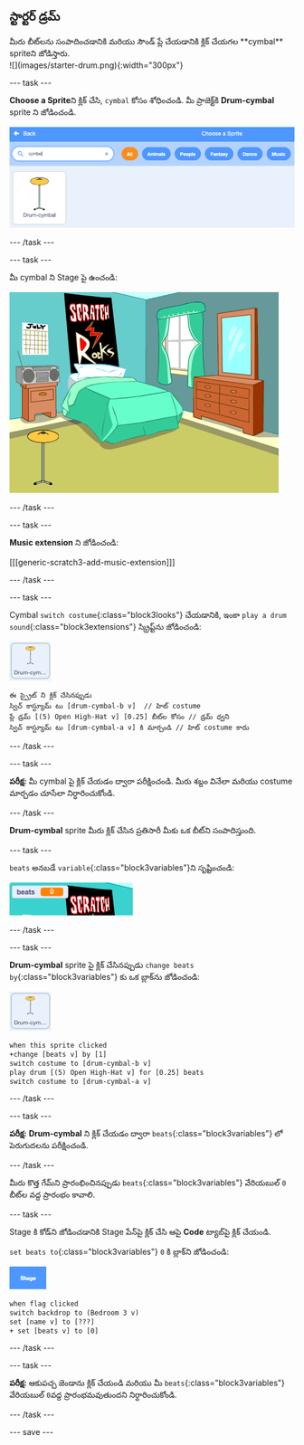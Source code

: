 ## స్టార్టర్ డ్రమ్

<div style="display: flex; flex-wrap: wrap">
<div style="flex-basis: 200px; flex-grow: 1; margin-right: 15px;">
మీరు బీట్‌లను సంపాదించడానికి మరియు సౌండ్ ప్లే చేయడానికి క్లిక్ చేయగల **cymbal** spriteని జోడిస్తారు.
</div>
<div>
![](images/starter-drum.png){:width="300px"}
</div>
</div>

--- task ---

**Choose a Sprite**ని క్లిక్ చేసి, `cymbal` కోసం శోధించండి. మీ ప్రాజెక్ట్‌కి **Drum-cymbal** sprite ని జోడించండి.

![](images/cymbal-gallery.png)

--- /task ---

--- task ---

మీ cymbal ని Stage పై ఉంచండి:

![](images/cymbal-stage.png)

--- /task ---

--- task ---

**Music extension** ని జోడించండి:

[[[generic-scratch3-add-music-extension]]]

--- /task ---

--- task ---

Cymbal `switch costume`{:class="block3looks"} చేయడానికి, ఇంకా `play a drum sound`{:class="block3extensions"} స్క్రిప్ట్‌ను జోడించండి:

![](images/cymbal-icon.png)

```blocks3
ఈ స్ప్రైట్ ని క్లిక్ చేసినప్పుడు
స్విచ్ కాస్ట్యూమ్‌ టు [drum-cymbal-b v]  // హిట్ costume
ప్లే డ్రమ్ [(5) Open High-Hat v] [0.25] బీట్‌ల కోసం // డ్రమ్ ధ్వని
స్విచ్ కాస్ట్యూమ్‌ టు [drum-cymbal-a v] కి మార్చండి // హిట్ costume కాదు
```

--- /task ---

--- task ---

**పరీక్ష:** మీ cymbal పై క్లిక్ చేయడం ద్వారా పరీక్షించండి. మీరు శబ్దం వినేలా మరియు costume మార్చడం చూసేలా నిర్ధారించుకోండి.

--- /task ---

**Drum-cymbal** sprite మీరు క్లిక్ చేసిన ప్రతిసారీ మీకు ఒక బీట్‌ని సంపాదిస్తుంది.

--- task ---

`beats` అనబడే `variable`{:class="block3variables"}ని సృష్టించండి:

![](images/beats-variable.png)

--- /task ---

--- task ---

**Drum-cymbal** sprite పై క్లిక్ చేసినప్పుడు `change beats by`{:class="block3variables"} కు ఒక బ్లాక్‌ను జోడించండి:

![](images/cymbal-icon.png)

```blocks3
when this sprite clicked
+change [beats v] by [1]
switch costume to [drum-cymbal-b v]
play drum [(5) Open High-Hat v] for [0.25] beats 
switch costume to [drum-cymbal-a v]
```

--- /task ---

--- task ---

**పరీక్ష:** **Drum-cymbal** ని క్లిక్ చేయడం ద్వారా `beats`{:class="block3variables"} లో పెరుగుదలను పరీక్షించండి.

--- /task ---

మీరు కొత్త గేమ్‌ని ప్రారంభించినప్పుడు `beats`{:class="block3variables"} వేరియబుల్ `0` బీట్‌ల వద్ద ప్రారంభం కావాలి.

--- task ---

Stage కి కోడ్‌ని జోడించడానికి Stage పేన్‌పై క్లిక్ చేసి ఆపై **Code** ట్యాబ్‌పై క్లిక్ చేయండి.

`set beats to`{:class="block3variables"} `0` కి బ్లాక్‌ని జోడించండి:

![](images/stage-icon.png)

```blocks3
when flag clicked
switch backdrop to (Bedroom 3 v) 
set [name v] to [???] 
+ set [beats v] to [0]
```
--- /task ---

--- task ---

**పరీక్ష:** ఆకుపచ్చ జెండాను క్లిక్ చేయండి మరియు మీ `beats`{:class="block3variables"} వేరియబుల్ `0`వద్ద ప్రారంభమవుతుందని నిర్ధారించుకోండి.

--- /task ---

--- save ---
